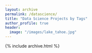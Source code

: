 ```yaml
---
layout: archive
permalink: /datascience/
title: "Data Science Projects by Tags"
author_profile: true
header:
  image: "/images/lake_tahoe.jpg"
---
```

{% include archive.html %}
